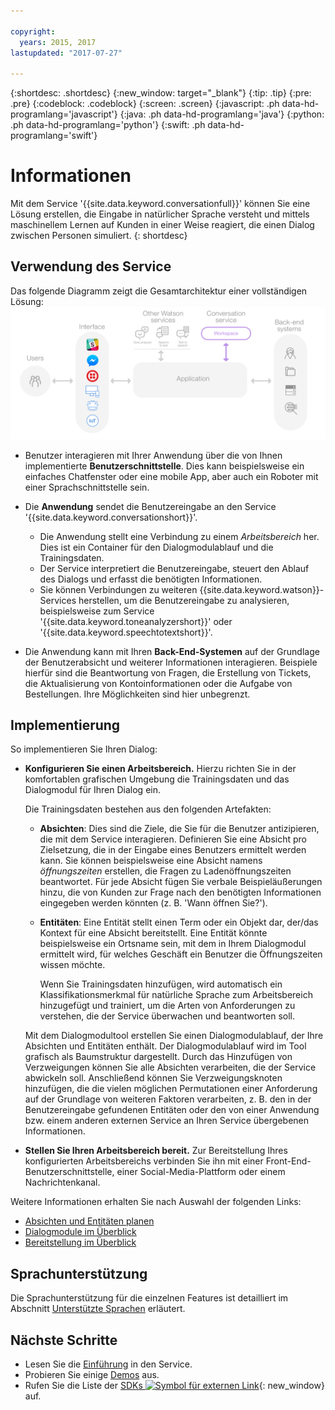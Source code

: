 ```yaml
---

copyright:
  years: 2015, 2017
lastupdated: "2017-07-27"

---
```


{:shortdesc: .shortdesc}
{:new_window: target="_blank"}
{:tip: .tip}
{:pre: .pre}
{:codeblock: .codeblock}
{:screen: .screen}
{:javascript: .ph data-hd-programlang='javascript'}
{:java: .ph data-hd-programlang='java'}
{:python: .ph data-hd-programlang='python'}
{:swift: .ph data-hd-programlang='swift'}

# Informationen

Mit dem Service '{{site.data.keyword.conversationfull}}' können Sie eine Lösung erstellen, die Eingabe in natürlicher Sprache versteht und mittels maschinellem Lernen auf Kunden in einer Weise reagiert, die einen Dialog zwischen Personen simuliert.
{: shortdesc}

## Verwendung des Service

Das folgende Diagramm zeigt die Gesamtarchitektur einer vollständigen Lösung:![Ablaufdiagramm des Service](images/conversation_arch_overview.png)

- Benutzer interagieren mit Ihrer Anwendung über die von Ihnen implementierte **Benutzerschnittstelle**. Dies kann beispielsweise ein einfaches Chatfenster oder eine mobile App, aber auch ein Roboter mit einer Sprachschnittstelle sein.

- Die **Anwendung** sendet die Benutzereingabe an den Service '{{site.data.keyword.conversationshort}}'.
    - Die Anwendung stellt eine Verbindung zu einem *Arbeitsbereich* her. Dies ist ein Container für den Dialogmodulablauf und die Trainingsdaten.
    - Der Service interpretiert die Benutzereingabe, steuert den Ablauf des Dialogs und erfasst die benötigten Informationen.
    - Sie können Verbindungen zu weiteren {{site.data.keyword.watson}}-Services herstellen, um die Benutzereingabe zu analysieren, beispielsweise zum Service '{{site.data.keyword.toneanalyzershort}}' oder '{{site.data.keyword.speechtotextshort}}'.

- Die Anwendung kann mit Ihren **Back-End-Systemen** auf der Grundlage der Benutzerabsicht und weiterer Informationen interagieren. Beispiele hierfür sind die Beantwortung von Fragen, die Erstellung von Tickets, die Aktualisierung von Kontoinformationen oder die Aufgabe von Bestellungen. Ihre Möglichkeiten sind hier unbegrenzt.

## Implementierung

So implementieren Sie Ihren Dialog:

- **Konfigurieren Sie einen Arbeitsbereich.** Hierzu richten Sie in der komfortablen grafischen Umgebung die Trainingsdaten und das Dialogmodul für Ihren Dialog ein.

    Die Trainingsdaten bestehen aus den folgenden Artefakten:
    - **Absichten**: Dies sind die Ziele, die Sie für die Benutzer antizipieren, die mit dem Service interagieren. Definieren Sie eine Absicht pro Zielsetzung, die in der Eingabe eines Benutzers ermittelt werden kann. Sie können beispielsweise eine Absicht namens *öffnungszeiten* erstellen, die Fragen zu Ladenöffnungszeiten beantwortet. Für jede Absicht fügen Sie verbale Beispieläußerungen hinzu, die von Kunden zur Frage nach den benötigten Informationen eingegeben werden könnten (z. B. 'Wann öffnen Sie?').
    - **Entitäten**: Eine Entität stellt einen Term oder ein Objekt dar, der/das Kontext für eine Absicht bereitstellt. Eine Entität könnte beispielsweise ein Ortsname sein, mit dem in Ihrem Dialogmodul ermittelt wird, für welches Geschäft ein Benutzer die Öffnungszeiten wissen möchte.

      Wenn Sie Trainingsdaten hinzufügen, wird automatisch ein Klassifikationsmerkmal für natürliche Sprache zum Arbeitsbereich hinzugefügt und trainiert, um die Arten von Anforderungen zu verstehen, die der Service überwachen und beantworten soll.

    Mit dem Dialogmodultool erstellen Sie einen Dialogmodulablauf, der Ihre Absichten und Entitäten enthält. Der Dialogmodulablauf wird im Tool grafisch als Baumstruktur dargestellt. Durch das Hinzufügen von Verzweigungen können Sie alle Absichten verarbeiten, die der Service abwickeln soll. Anschließend können Sie Verzweigungsknoten hinzufügen, die die vielen möglichen Permutationen einer Anforderung auf der Grundlage von weiteren Faktoren verarbeiten, z. B. den in der Benutzereingabe gefundenen Entitäten oder den von einer Anwendung bzw. einem anderen externen Service an Ihren Service übergebenen Informationen.

- **Stellen Sie Ihren Arbeitsbereich bereit.** Zur Bereitstellung Ihres konfigurierten Arbeitsbereichs verbinden Sie ihn mit einer Front-End-Benutzerschnittstelle, einer Social-Media-Plattform oder einem Nachrichtenkanal.

Weitere Informationen erhalten Sie nach Auswahl der folgenden Links:

- [Absichten und Entitäten planen](intents-entities.html#planning-your-entities)
- [Dialogmodule im Überblick](dialog-build.html#overview)
- [Bereitstellung im Überblick](deploy.html)

## Sprachunterstützung

Die Sprachunterstützung für die einzelnen Features ist detailliert im Abschnitt [Unterstützte Sprachen](lang-support.html) erläutert.

## Nächste Schritte

- Lesen Sie die [Einführung](getting-started.html) in den Service.
- Probieren Sie einige [Demos](sample-applications.html) aus.
- Rufen Sie die Liste der [SDKs ![Symbol für externen Link](../../icons/launch-glyph.svg "Symbol für externen Link")](https://www.ibm.com/watson/developercloud/developer-tools.html){: new_window} auf.
